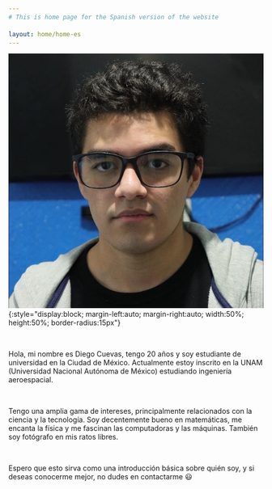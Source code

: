 ```yaml
---
# This is home page for the Spanish version of the website

layout: home/home-es
---
```


![Mi mejor foto](/assets/img/me.JPG){:style="display:block; margin-left:auto; margin-right:auto; width:50%; height:50%; border-radius:15px"}

<br>

Hola, mi nombre es Diego Cuevas, tengo 20 años y soy estudiante de universidad en la Ciudad de México. Actualmente estoy inscrito en la UNAM (Universidad Nacional Autónoma de México) estudiando ingeniería aeroespacial.

<br>

Tengo una amplia gama de intereses, principalmente relacionados con la ciencia y la tecnología. Soy decentemente bueno en matemáticas, me encanta la física y me fascinan las computadoras y las máquinas. También soy fotógrafo en mis ratos libres.

<br>

Espero que esto sirva como una introducción básica sobre quién soy, y si deseas conocerme mejor, no dudes en contactarme 😃